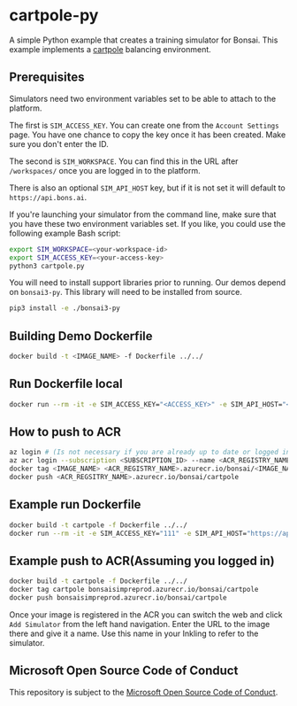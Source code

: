 # cartpole-py

A simple Python example that creates a training simulator for Bonsai. This example implements a [cartpole](https://en.wiktionary.org/wiki/cartpole) balancing environment.

## Prerequisites

Simulators need two environment variables set to be able to attach to the platform.

The first is `SIM_ACCESS_KEY`. You can create one from the `Account Settings` page.
You have one chance to copy the key once it has been created. Make sure you don't enter
the ID.

The second is `SIM_WORKSPACE`. You can find this in the URL after `/workspaces/` once
you are logged in to the platform.

There is also an optional `SIM_API_HOST` key, but if it is not set it will default to `https://api.bons.ai`.

If you're launching your simulator from the command line, make sure that you have these two
environment variables set. If you like, you could use the following example Bash script:

```sh
export SIM_WORKSPACE=<your-workspace-id>
export SIM_ACCESS_KEY=<your-access-key>
python3 cartpole.py
```

You will need to install support libraries prior to running. Our demos depend on `bonsai3-py`.
This library will need to be installed from source.

```sh
pip3 install -e ./bonsai3-py
```

## Building Demo Dockerfile
```sh
docker build -t <IMAGE_NAME> -f Dockerfile ../../
```

## Run Dockerfile local
```sh
docker run --rm -it -e SIM_ACCESS_KEY="<ACCESS_KEY>" -e SIM_API_HOST="<TARGET>" -e SIM_WORKSPACE="<WORKSPACE>" <IMAGE_NAME>
```

## How to push to ACR
```sh
az login # (Is not necessary if you are already up to date or logged in recently)
az acr login --subscription <SUBSCRIPTION_ID> --name <ACR_REGISTRY_NAME>
docker tag <IMAGE_NAME> <ACR_REGISTRY_NAME>.azurecr.io/bonsai/<IMAGE_NAME>
docker push <ACR_REGSITRY_NAME>.azurecr.io/bonsai/cartpole
```

## Example run Dockerfile
```sh
docker build -t cartpole -f Dockerfile ../../
docker run --rm -it -e SIM_ACCESS_KEY="111" -e SIM_API_HOST="https://api.bons.ai" -e SIM_WORKSPACE="123"
```

## Example push to ACR(Assuming you logged in)
```sh
docker build -t cartpole -f Dockerfile ../../
docker tag cartpole bonsaisimpreprod.azurecr.io/bonsai/cartpole
docker push bonsaisimpreprod.azurecr.io/bonsai/cartpole
```

Once your image is registered in the ACR you can switch the web and click `Add Simulator` from
the left hand navigation. Enter the URL to the image there and give it a name. Use this name in
your Inkling to refer to the simulator.


## Microsoft Open Source Code of Conduct

This repository is subject to the [Microsoft Open Source Code of Conduct](https://opensource.microsoft.com/codeofconduct).
